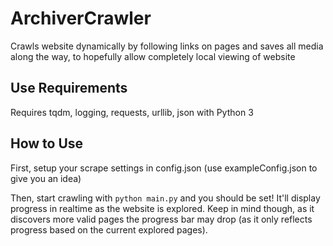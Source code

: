 # ArchiverCrawler
 Crawls website dynamically by following links on pages and saves all media along the way, to hopefully allow completely local viewing of website

## Use Requirements

 Requires tqdm, logging, requests, urllib, json with Python 3

## How to Use

 First, setup your scrape settings in config.json (use exampleConfig.json to give you an idea)

 Then, start crawling with `python main.py` and you should be set! It'll display progress in realtime as the website is explored. Keep in mind though, as it discovers more valid pages the progress bar may drop (as it only reflects progress based on the current explored pages).
